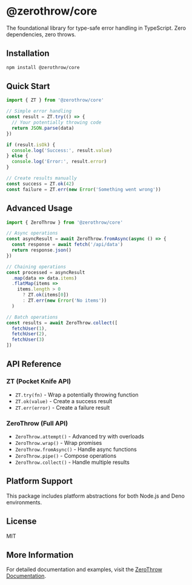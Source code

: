 # @zerothrow/core

The foundational library for type-safe error handling in TypeScript. Zero dependencies, zero throws.

## Installation

```bash
npm install @zerothrow/core
```

## Quick Start

```typescript
import { ZT } from '@zerothrow/core'

// Simple error handling
const result = ZT.try(() => {
  // Your potentially throwing code
  return JSON.parse(data)
})

if (result.isOk) {
  console.log('Success:', result.value)
} else {
  console.log('Error:', result.error)
}

// Create results manually
const success = ZT.ok(42)
const failure = ZT.err(new Error('Something went wrong'))
```

## Advanced Usage

```typescript
import { ZeroThrow } from '@zerothrow/core'

// Async operations
const asyncResult = await ZeroThrow.fromAsync(async () => {
  const response = await fetch('/api/data')
  return response.json()
})

// Chaining operations
const processed = asyncResult
  .map(data => data.items)
  .flatMap(items => 
    items.length > 0 
      ? ZT.ok(items[0]) 
      : ZT.err(new Error('No items'))
  )

// Batch operations
const results = await ZeroThrow.collect([
  fetchUser(1),
  fetchUser(2),
  fetchUser(3)
])
```

## API Reference

### ZT (Pocket Knife API)

- `ZT.try(fn)` - Wrap a potentially throwing function
- `ZT.ok(value)` - Create a success result
- `ZT.err(error)` - Create a failure result

### ZeroThrow (Full API)

- `ZeroThrow.attempt()` - Advanced try with overloads
- `ZeroThrow.wrap()` - Wrap promises
- `ZeroThrow.fromAsync()` - Handle async functions
- `ZeroThrow.pipe()` - Compose operations
- `ZeroThrow.collect()` - Handle multiple results

## Platform Support

This package includes platform abstractions for both Node.js and Deno environments.

## License

MIT

## More Information

For detailed documentation and examples, visit the [ZeroThrow Documentation](https://github.com/zerothrow/zerothrow).